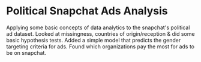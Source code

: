# Political Snapchat Ads Analysis
Applying some basic concepts of data analytics to the snapchat's political ad dataset. Looked at missingness, countries of origin/reception & did some basic hypothesis tests. Added a simple model that predicts the gender targeting criteria for ads. Found which organizations pay the most for ads to be on snapchat.
